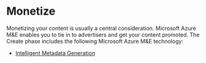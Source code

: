 # Monetize

Monetizing your content is usually a central consideration. Microsoft Azure M&E enables you to tie in to advertisers and get your content promoted. The Create phase includes the following Microsoft Azure M&E technology:

- [Intelligent Metadata Generation](/Monetize/intelligent-metadata-generate)
